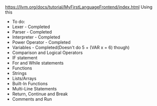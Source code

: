 https://llvm.org/docs/tutorial/MyFirstLanguageFrontend/index.html 
Using this

- To do:
- Lexer - Completed
- Parser - Completed
- Interpreter - Completed
- Power Operator - Completed
- Variables - Completed(Doesn't do 5 + (VAR x = 6) though)
- Comparison and Logical Operators
- IF statement
- For and While statements
- Functions
- Strings
- Lists/Arrays
- Built-In Functions
- Multi-Line Statements
- Return, Continue and Break
- Comments and Run
